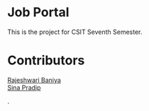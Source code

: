 # Job Portal
This is the project for CSIT Seventh Semester.

# Contributors
[Rajeshwari Baniya](https://github.com/rajeshwaribaniya)
<br/>
[Sina Pradip](https://github.com/sinapradip)

.
